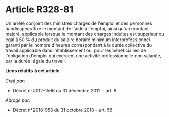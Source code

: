 # Article R328-81

Un arrêté conjoint des ministres chargés de l'emploi et des personnes handicapées fixe le montant de l'aide à l'emploi, ainsi
qu'un montant majoré, applicable lorsque le montant des charges induites est supérieur ou égal à 50 % du produit du salaire
horaire minimum interprofessionnel garanti par le nombre d'heures correspondant à la durée collective du travail applicable
dans l'établissement ou, pour les bénéficiaires de l'obligation d'emploi qui exercent une activité professionnelle non
salariée, par la durée légale du travail.

**Liens relatifs à cet article**

_Créé par_:

  - Décret n°2012-1566 du 31 décembre 2012 - art. 8

_Abrogé par_:

  - Décret n°2018-953 du 31 octobre 2018 - art. 56
